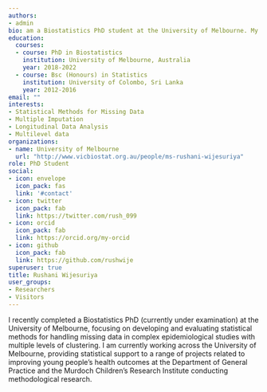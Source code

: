 ```yaml
---
authors:
- admin
bio: am a Biostatistics PhD student at the University of Melbourne. My research focus is on multiple imputation methods for incomplete complex data structures.
education:
  courses:
  - course: PhD in Biostatistics
    institution: University of Melbourne, Australia
    year: 2018-2022
  - course: Bsc (Honours) in Statistics 
    institution: University of Colombo, Sri Lanka
    year: 2012-2016
email: ""
interests:
- Statistical Methods for Missing Data
- Multiple Imputation
- Longitudinal Data Analysis
- Multilevel data
organizations:
- name: University of Melbourne
  url: "http://www.vicbiostat.org.au/people/ms-rushani-wijesuriya"
role: PhD Student
social:
- icon: envelope
  icon_pack: fas
  link: '#contact'
- icon: twitter
  icon_pack: fab
  link: https://twitter.com/rush_099
- icon: orcid
  icon_pack: fab
  link: https://orcid.org/my-orcid
- icon: github
  icon_pack: fab
  link: https://github.com/rushwije
superuser: true
title: Rushani Wijesuriya
user_groups:
- Researchers
- Visitors
---
```


I recently completed a Biostatistics PhD (currently under examination) at the University of Melbourne, focusing on developing and evaluating statistical methods for handling missing data in complex epidemiological studies with multiple levels of clustering. I am currently working across the University of Melbourne, providing statistical support to a range of projects related to improving young people’s health outcomes at the Department of General Practice and the Murdoch Children’s Research Institute conducting methodological research.

